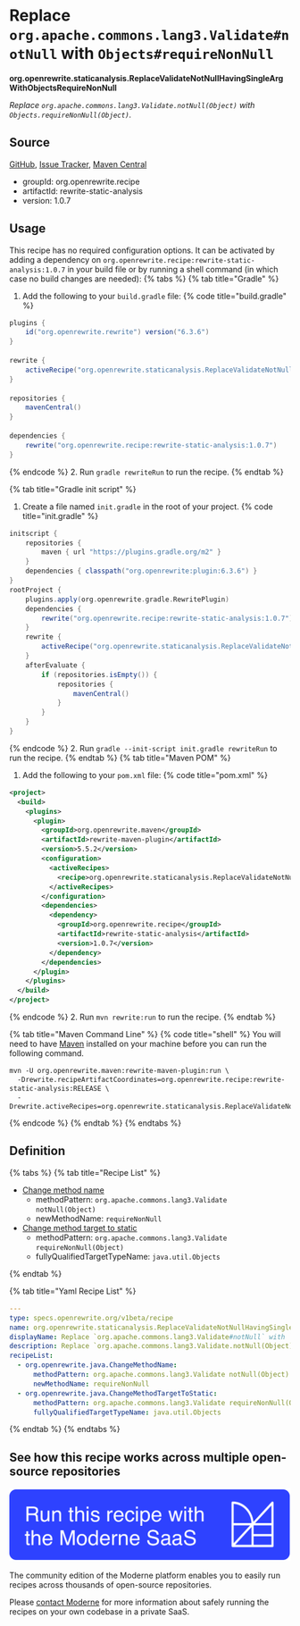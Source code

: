 # Replace `org.apache.commons.lang3.Validate#notNull` with `Objects#requireNonNull`

**org.openrewrite.staticanalysis.ReplaceValidateNotNullHavingSingleArgWithObjectsRequireNonNull**

_Replace `org.apache.commons.lang3.Validate.notNull(Object)` with `Objects.requireNonNull(Object)`._

## Source

[GitHub](https://github.com/openrewrite/rewrite-static-analysis/blob/main/src/main/resources/META-INF/rewrite/java-best-practices.yml), [Issue Tracker](https://github.com/openrewrite/rewrite-static-analysis/issues), [Maven Central](https://central.sonatype.com/artifact/org.openrewrite.recipe/rewrite-static-analysis/1.0.7/jar)

* groupId: org.openrewrite.recipe
* artifactId: rewrite-static-analysis
* version: 1.0.7


## Usage

This recipe has no required configuration options. It can be activated by adding a dependency on `org.openrewrite.recipe:rewrite-static-analysis:1.0.7` in your build file or by running a shell command (in which case no build changes are needed): 
{% tabs %}
{% tab title="Gradle" %}
1. Add the following to your `build.gradle` file:
{% code title="build.gradle" %}
```groovy
plugins {
    id("org.openrewrite.rewrite") version("6.3.6")
}

rewrite {
    activeRecipe("org.openrewrite.staticanalysis.ReplaceValidateNotNullHavingSingleArgWithObjectsRequireNonNull")
}

repositories {
    mavenCentral()
}

dependencies {
    rewrite("org.openrewrite.recipe:rewrite-static-analysis:1.0.7")
}
```
{% endcode %}
2. Run `gradle rewriteRun` to run the recipe.
{% endtab %}

{% tab title="Gradle init script" %}
1. Create a file named `init.gradle` in the root of your project.
{% code title="init.gradle" %}
```groovy
initscript {
    repositories {
        maven { url "https://plugins.gradle.org/m2" }
    }
    dependencies { classpath("org.openrewrite:plugin:6.3.6") }
}
rootProject {
    plugins.apply(org.openrewrite.gradle.RewritePlugin)
    dependencies {
        rewrite("org.openrewrite.recipe:rewrite-static-analysis:1.0.7")
    }
    rewrite {
        activeRecipe("org.openrewrite.staticanalysis.ReplaceValidateNotNullHavingSingleArgWithObjectsRequireNonNull")
    }
    afterEvaluate {
        if (repositories.isEmpty()) {
            repositories {
                mavenCentral()
            }
        }
    }
}
```
{% endcode %}
2. Run `gradle --init-script init.gradle rewriteRun` to run the recipe.
{% endtab %}
{% tab title="Maven POM" %}
1. Add the following to your `pom.xml` file:
{% code title="pom.xml" %}
```xml
<project>
  <build>
    <plugins>
      <plugin>
        <groupId>org.openrewrite.maven</groupId>
        <artifactId>rewrite-maven-plugin</artifactId>
        <version>5.5.2</version>
        <configuration>
          <activeRecipes>
            <recipe>org.openrewrite.staticanalysis.ReplaceValidateNotNullHavingSingleArgWithObjectsRequireNonNull</recipe>
          </activeRecipes>
        </configuration>
        <dependencies>
          <dependency>
            <groupId>org.openrewrite.recipe</groupId>
            <artifactId>rewrite-static-analysis</artifactId>
            <version>1.0.7</version>
          </dependency>
        </dependencies>
      </plugin>
    </plugins>
  </build>
</project>
```
{% endcode %}
2. Run `mvn rewrite:run` to run the recipe.
{% endtab %}

{% tab title="Maven Command Line" %}
{% code title="shell" %}
You will need to have [Maven](https://maven.apache.org/download.cgi) installed on your machine before you can run the following command.

```shell
mvn -U org.openrewrite.maven:rewrite-maven-plugin:run \
  -Drewrite.recipeArtifactCoordinates=org.openrewrite.recipe:rewrite-static-analysis:RELEASE \
  -Drewrite.activeRecipes=org.openrewrite.staticanalysis.ReplaceValidateNotNullHavingSingleArgWithObjectsRequireNonNull
```
{% endcode %}
{% endtab %}
{% endtabs %}

## Definition

{% tabs %}
{% tab title="Recipe List" %}
* [Change method name](../java/changemethodname.md)
  * methodPattern: `org.apache.commons.lang3.Validate notNull(Object)`
  * newMethodName: `requireNonNull`
* [Change method target to static](../java/changemethodtargettostatic.md)
  * methodPattern: `org.apache.commons.lang3.Validate requireNonNull(Object)`
  * fullyQualifiedTargetTypeName: `java.util.Objects`

{% endtab %}

{% tab title="Yaml Recipe List" %}
```yaml
---
type: specs.openrewrite.org/v1beta/recipe
name: org.openrewrite.staticanalysis.ReplaceValidateNotNullHavingSingleArgWithObjectsRequireNonNull
displayName: Replace `org.apache.commons.lang3.Validate#notNull` with `Objects#requireNonNull`
description: Replace `org.apache.commons.lang3.Validate.notNull(Object)` with `Objects.requireNonNull(Object)`.
recipeList:
  - org.openrewrite.java.ChangeMethodName:
      methodPattern: org.apache.commons.lang3.Validate notNull(Object)
      newMethodName: requireNonNull
  - org.openrewrite.java.ChangeMethodTargetToStatic:
      methodPattern: org.apache.commons.lang3.Validate requireNonNull(Object)
      fullyQualifiedTargetTypeName: java.util.Objects

```
{% endtab %}
{% endtabs %}

## See how this recipe works across multiple open-source repositories

[![Moderne Link Image](/.gitbook/assets/ModerneRecipeButton.png)](https://app.moderne.io/recipes/org.openrewrite.staticanalysis.ReplaceValidateNotNullHavingSingleArgWithObjectsRequireNonNull)

The community edition of the Moderne platform enables you to easily run recipes across thousands of open-source repositories.

Please [contact Moderne](https://moderne.io/product) for more information about safely running the recipes on your own codebase in a private SaaS.
